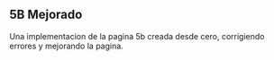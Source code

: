 ## 5B Mejorado

Una implementacion de la pagina 5b creada desde cero, corrigiendo errores y mejorando la pagina.
